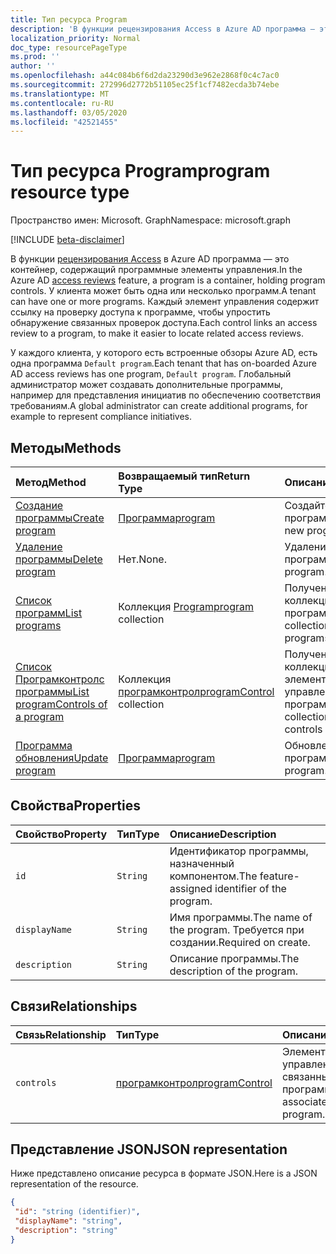 ```yaml
---
title: Тип ресурса Program
description: 'В функции рецензирования Access в Azure AD программа — это контейнер, содержащий программные элементы управления. У клиента может быть одна или несколько программ.  Каждый элемент управления содержит ссылку на проверку доступа к программе, чтобы упростить обнаружение связанных проверок доступа.  '
localization_priority: Normal
doc_type: resourcePageType
ms.prod: ''
author: ''
ms.openlocfilehash: a44c084b6f6d2da23290d3e962e2868f0c4c7ac0
ms.sourcegitcommit: 272996d2772b51105ec25f1cf7482ecda3b74ebe
ms.translationtype: MT
ms.contentlocale: ru-RU
ms.lasthandoff: 03/05/2020
ms.locfileid: "42521455"
---
```

# <a name="program-resource-type"></a><span data-ttu-id="8c001-105">Тип ресурса Program</span><span class="sxs-lookup"><span data-stu-id="8c001-105">program resource type</span></span>

<span data-ttu-id="8c001-106">Пространство имен: Microsoft. Graph</span><span class="sxs-lookup"><span data-stu-id="8c001-106">Namespace: microsoft.graph</span></span>

[!INCLUDE [beta-disclaimer](../../includes/beta-disclaimer.md)]

<span data-ttu-id="8c001-107">В функции [рецензирования Access](accessreviews-root.md) в Azure AD программа — это контейнер, содержащий программные элементы управления.</span><span class="sxs-lookup"><span data-stu-id="8c001-107">In the Azure AD [access reviews](accessreviews-root.md) feature, a program is a container, holding program controls.</span></span> <span data-ttu-id="8c001-108">У клиента может быть одна или несколько программ.</span><span class="sxs-lookup"><span data-stu-id="8c001-108">A tenant can have one or more programs.</span></span>  <span data-ttu-id="8c001-109">Каждый элемент управления содержит ссылку на проверку доступа к программе, чтобы упростить обнаружение связанных проверок доступа.</span><span class="sxs-lookup"><span data-stu-id="8c001-109">Each control links an access review to a program, to make it easier to locate related access reviews.</span></span>  

<span data-ttu-id="8c001-110">У каждого клиента, у которого есть встроенные обзоры Azure AD, есть одна программа `Default program`.</span><span class="sxs-lookup"><span data-stu-id="8c001-110">Each tenant that has on-boarded Azure AD access reviews has one program, `Default program`.</span></span>  <span data-ttu-id="8c001-111">Глобальный администратор может создавать дополнительные программы, например для представления инициатив по обеспечению соответствия требованиям.</span><span class="sxs-lookup"><span data-stu-id="8c001-111">A global administrator can create additional programs, for example to represent compliance initiatives.</span></span> 


## <a name="methods"></a><span data-ttu-id="8c001-112">Методы</span><span class="sxs-lookup"><span data-stu-id="8c001-112">Methods</span></span>

| <span data-ttu-id="8c001-113">Метод</span><span class="sxs-lookup"><span data-stu-id="8c001-113">Method</span></span>           | <span data-ttu-id="8c001-114">Возвращаемый тип</span><span class="sxs-lookup"><span data-stu-id="8c001-114">Return Type</span></span>    |<span data-ttu-id="8c001-115">Описание</span><span class="sxs-lookup"><span data-stu-id="8c001-115">Description</span></span>|
|:---------------|:--------|:----------|
|[<span data-ttu-id="8c001-116">Создание программы</span><span class="sxs-lookup"><span data-stu-id="8c001-116">Create program</span></span>](../api/program-create.md) |   [<span data-ttu-id="8c001-117">Программа</span><span class="sxs-lookup"><span data-stu-id="8c001-117">program</span></span>](program.md)   |   <span data-ttu-id="8c001-118">Создайте новую программу.</span><span class="sxs-lookup"><span data-stu-id="8c001-118">Create a new program.</span></span>|
|[<span data-ttu-id="8c001-119">Удаление программы</span><span class="sxs-lookup"><span data-stu-id="8c001-119">Delete program</span></span>](../api/program-delete.md) |   <span data-ttu-id="8c001-120">Нет.</span><span class="sxs-lookup"><span data-stu-id="8c001-120">None.</span></span>   |   <span data-ttu-id="8c001-121">Удаление программы.</span><span class="sxs-lookup"><span data-stu-id="8c001-121">Delete a program.</span></span>|
|[<span data-ttu-id="8c001-122">Список программ</span><span class="sxs-lookup"><span data-stu-id="8c001-122">List programs</span></span>](../api/program-list.md) |  <span data-ttu-id="8c001-123">Коллекция [Program](program.md)</span><span class="sxs-lookup"><span data-stu-id="8c001-123">[program](program.md) collection</span></span>|   <span data-ttu-id="8c001-124">Получение коллекции всех программ.</span><span class="sxs-lookup"><span data-stu-id="8c001-124">Get a collection of all the programs.</span></span>|
|[<span data-ttu-id="8c001-125">Список Програмконтролс программы</span><span class="sxs-lookup"><span data-stu-id="8c001-125">List programControls of a program</span></span>](../api/program-listcontrols.md) |      <span data-ttu-id="8c001-126">Коллекция [програмконтрол](programcontrol.md)</span><span class="sxs-lookup"><span data-stu-id="8c001-126">[programControl](programcontrol.md) collection</span></span>| <span data-ttu-id="8c001-127">Получение коллекции элементов управления программы.</span><span class="sxs-lookup"><span data-stu-id="8c001-127">Get a collection of the controls of a program.</span></span>|
|[<span data-ttu-id="8c001-128">Программа обновления</span><span class="sxs-lookup"><span data-stu-id="8c001-128">Update program</span></span>](../api/program-update.md) |   [<span data-ttu-id="8c001-129">Программа</span><span class="sxs-lookup"><span data-stu-id="8c001-129">program</span></span>](program.md)|  <span data-ttu-id="8c001-130">Обновление программы.</span><span class="sxs-lookup"><span data-stu-id="8c001-130">Update a program.</span></span>|

## <a name="properties"></a><span data-ttu-id="8c001-131">Свойства</span><span class="sxs-lookup"><span data-stu-id="8c001-131">Properties</span></span>
| <span data-ttu-id="8c001-132">Свойство</span><span class="sxs-lookup"><span data-stu-id="8c001-132">Property</span></span>     | <span data-ttu-id="8c001-133">Тип</span><span class="sxs-lookup"><span data-stu-id="8c001-133">Type</span></span>   |<span data-ttu-id="8c001-134">Описание</span><span class="sxs-lookup"><span data-stu-id="8c001-134">Description</span></span>|
|:---------------|:--------|:----------|
| `id`                        |`String`                              |  <span data-ttu-id="8c001-135">Идентификатор программы, назначенный компонентом.</span><span class="sxs-lookup"><span data-stu-id="8c001-135">The feature-assigned identifier of the program.</span></span>                    |
| `displayName`               |`String`                              |  <span data-ttu-id="8c001-136">Имя программы.</span><span class="sxs-lookup"><span data-stu-id="8c001-136">The name of the program.</span></span>  <span data-ttu-id="8c001-137">Требуется при создании.</span><span class="sxs-lookup"><span data-stu-id="8c001-137">Required on create.</span></span>                  |
| `description`               |`String`                              |  <span data-ttu-id="8c001-138">Описание программы.</span><span class="sxs-lookup"><span data-stu-id="8c001-138">The description of the program.</span></span>           |

## <a name="relationships"></a><span data-ttu-id="8c001-139">Связи</span><span class="sxs-lookup"><span data-stu-id="8c001-139">Relationships</span></span>
| <span data-ttu-id="8c001-140">Связь</span><span class="sxs-lookup"><span data-stu-id="8c001-140">Relationship</span></span> | <span data-ttu-id="8c001-141">Тип</span><span class="sxs-lookup"><span data-stu-id="8c001-141">Type</span></span>   |<span data-ttu-id="8c001-142">Описание</span><span class="sxs-lookup"><span data-stu-id="8c001-142">Description</span></span>|
|:---------------|:--------|:----------|
| `controls`                  |[<span data-ttu-id="8c001-143">програмконтрол</span><span class="sxs-lookup"><span data-stu-id="8c001-143">programControl</span></span>](programcontrol.md) | <span data-ttu-id="8c001-144">Элементы управления, связанные с программой.</span><span class="sxs-lookup"><span data-stu-id="8c001-144">Controls associated with the program.</span></span> |

## <a name="json-representation"></a><span data-ttu-id="8c001-145">Представление JSON</span><span class="sxs-lookup"><span data-stu-id="8c001-145">JSON representation</span></span>

<span data-ttu-id="8c001-146">Ниже представлено описание ресурса в формате JSON.</span><span class="sxs-lookup"><span data-stu-id="8c001-146">Here is a JSON representation of the resource.</span></span>

<!-- {
  "blockType": "resource",
  "optionalProperties": [

  ],
  "keyProperty": "id",
  "@odata.type": "microsoft.graph.program"
}-->

```json
{
 "id": "string (identifier)",
 "displayName": "string",
 "description": "string"
}

```

<!--
{
  "type": "#page.annotation",
  "description": "program resource",
  "keywords": "",
  "section": "documentation",
  "tocPath": "",
  "suppressions": []
}
-->

